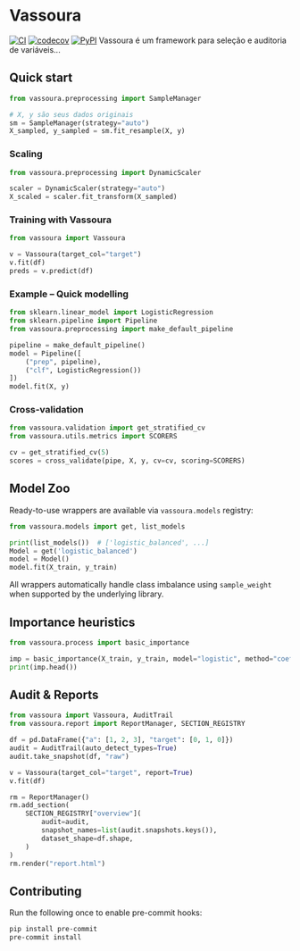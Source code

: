 # Vassoura
[![CI](https://github.com/example/vassoura/actions/workflows/python-ci.yml/badge.svg)](https://github.com/example/vassoura/actions/workflows/python-ci.yml) [![codecov](https://codecov.io/gh/example/vassoura/branch/main/graph/badge.svg)](https://codecov.io/gh/example/vassoura) [![PyPI](https://img.shields.io/pypi/v/vassoura.svg)](https://pypi.org/project/vassoura/)
Vassoura é um framework para seleção e auditoria de variáveis...

## Quick start

```python
from vassoura.preprocessing import SampleManager

# X, y são seus dados originais
sm = SampleManager(strategy="auto")
X_sampled, y_sampled = sm.fit_resample(X, y)
```

### Scaling

```python
from vassoura.preprocessing import DynamicScaler

scaler = DynamicScaler(strategy="auto")
X_scaled = scaler.fit_transform(X_sampled)
```

### Training with Vassoura

```python
from vassoura import Vassoura

v = Vassoura(target_col="target")
v.fit(df)
preds = v.predict(df)
```


### Example – Quick modelling

```python
from sklearn.linear_model import LogisticRegression
from sklearn.pipeline import Pipeline
from vassoura.preprocessing import make_default_pipeline

pipeline = make_default_pipeline()
model = Pipeline([
    ("prep", pipeline),
    ("clf", LogisticRegression())
])
model.fit(X, y)
```

### Cross-validation

```python
from vassoura.validation import get_stratified_cv
from vassoura.utils.metrics import SCORERS

cv = get_stratified_cv(5)
scores = cross_validate(pipe, X, y, cv=cv, scoring=SCORERS)
```

## Model Zoo

Ready-to-use wrappers are available via `vassoura.models` registry:

```python
from vassoura.models import get, list_models

print(list_models())  # ['logistic_balanced', ...]
Model = get('logistic_balanced')
model = Model()
model.fit(X_train, y_train)
```

All wrappers automatically handle class imbalance using `sample_weight` when
supported by the underlying library.

## Importance heuristics

```python
from vassoura.process import basic_importance

imp = basic_importance(X_train, y_train, model="logistic", method="coef")
print(imp.head())
```

## Audit & Reports

```python
from vassoura import Vassoura, AuditTrail
from vassoura.report import ReportManager, SECTION_REGISTRY

df = pd.DataFrame({"a": [1, 2, 3], "target": [0, 1, 0]})
audit = AuditTrail(auto_detect_types=True)
audit.take_snapshot(df, "raw")

v = Vassoura(target_col="target", report=True)
v.fit(df)

rm = ReportManager()
rm.add_section(
    SECTION_REGISTRY["overview"](
        audit=audit,
        snapshot_names=list(audit.snapshots.keys()),
        dataset_shape=df.shape,
    )
)
rm.render("report.html")
```

## Contributing
Run the following once to enable pre-commit hooks:

```bash
pip install pre-commit
pre-commit install
```

